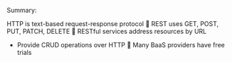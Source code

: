 Summary:

HTTP is text-based request-response protocol
 REST uses GET, POST, PUT, PATCH, DELETE
 RESTful services address resources by URL
  - Provide CRUD operations over HTTP
 Many BaaS providers have free trials

